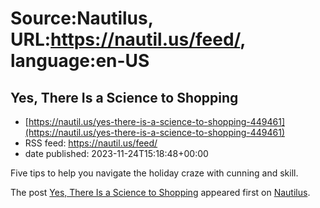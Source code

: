 # Source:Nautilus, URL:https://nautil.us/feed/, language:en-US

## Yes, There Is a Science to Shopping
 - [https://nautil.us/yes-there-is-a-science-to-shopping-449461](https://nautil.us/yes-there-is-a-science-to-shopping-449461)
 - RSS feed: https://nautil.us/feed/
 - date published: 2023-11-24T15:18:48+00:00

<p>Five tips to help you navigate the holiday craze with cunning and skill.</p>
<p>The post <a href="https://nautil.us/yes-there-is-a-science-to-shopping-449461/">Yes, There Is a Science to Shopping</a> appeared first on <a href="https://nautil.us">Nautilus</a>.</p>

